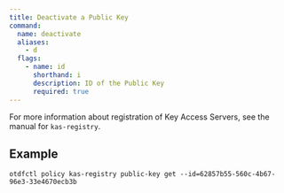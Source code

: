 ```yaml
---
title: Deactivate a Public Key
command:
  name: deactivate
  aliases:
    - d
  flags:
    - name: id
      shorthand: i
      description: ID of the Public Key
      required: true
---
```


For more information about registration of Key Access Servers, see the manual for `kas-registry`.

## Example

```shell
otdfctl policy kas-registry public-key get --id=62857b55-560c-4b67-96e3-33e4670ecb3b
```

